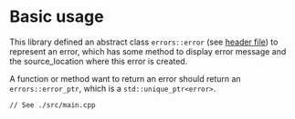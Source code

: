 # Basic usage

This library defined an abstract class `errors::error`
(see [header file](../../include/errors/error.hpp))
to represent an error,
which has some method to display error message
and the source_location where this error is created.

A function or method want to return an error
should return an `errors::error_ptr`,
which is a `std::unique_ptr<error>`.

```cpp{include=./src/main.cpp}
// See ./src/main.cpp
```
